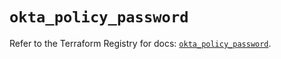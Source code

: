 # `okta_policy_password`

Refer to the Terraform Registry for docs: [`okta_policy_password`](https://registry.terraform.io/providers/okta/okta/4.12.0/docs/resources/policy_password).
